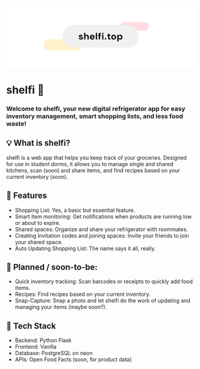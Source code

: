 ![banner where?](https://github.com/czett/shelfi/blob/main/static/img/banner.png)

# shelfi 🥕
### Welcome to shelfi, your new digital refrigerator app for easy inventory management, smart shopping lists, and less food waste!

## 💡 What is shelfi?
shelfi is a web app that helps you keep track of your groceries. Designed for use in student dorms, it allows you to manage single and shared kitchens, scan (soon) and share items, and find recipes based on your current inventory (soon).

## 🚀 Features
- Shopping List: Yes, a basic but essential feature.
- Smart item monitoring: Get notifications when products are running low or about to expire.
- Shared spaces: Organize and share your refrigerator with roommates.
- Creating Invitation codes and joining spaces: Invite your friends to join your shared space.
- Auto Updating Shopping List: The name says it all, really.

## 🚧 Planned / soon-to-be:
- Quick inventory tracking: Scan barcodes or receipts to quickly add food items.
- Recipes: Find recipes based on your current inventory.
- Snap-Capture: Snap a photo and let shelfi do the work of updating and managing your items (maybe soon?).

## 📝 Tech Stack
- Backend: Python Flask
- Frontend: Vanilla
- Database: PostgreSQL on neon
- APIs: Open Food Facts (soon, for product data)
